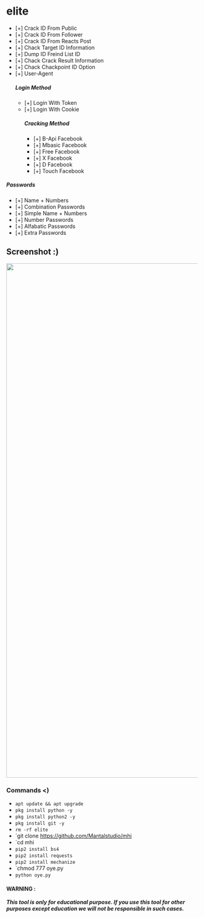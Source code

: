 # elite
 - [+] Crack ID From Public 
 - [+] Crack ID From Follower
 - [+] Crack ID From Reacts Post
 - [+] Chack Target ID Information
 - [+] Dump ID Freind List ID
 - [+] Chack Crack Result Information
 - [+] Chack Chackpoint ID Option 
 - [+] User-Agent
    ##### Login Method
    - [+] Login With Token
    - [+] Login With Cookie
      ##### Cracking Method
       - [+] B-Api Facebook
       - [+] Mbasic Facebook
       - [+] Free Facebook
       - [+] X Facebook
       - [+] D Facebook
       - [+] Touch Facebook
 ##### Passwords
   - [+] Name + Numbers
   - [+] Combination Passwords
   - [+] Simple Name + Numbers
   - [+] Number Passwords
   - [+] Alfabatic Passwords
   - [+] Extra Passwords
## Screenshot :)
<p align="center">
 <img src="https://github.com/ /elite/blob/main/Screenshots/20220105_153612.jpg" width="1350" title="Menu" alt="Menu">

 
### Commands <)
 - `apt update && apt upgrade`
 - `pkg install python -y`
 - `pkg install python2 -y`
 - `pkg install git -y`
 - `rm -rf elite`
 - `git clone https://github.com/Mantalstudio/mhi
 - `cd mhi
 - `pip2 install bs4`
 - `pip2 install requests`
 - `pip2 install mechanize`
 - `chmod 777 oye.py
 - `python oye.py`

#### WARNING : 
***This tool is only for educational purpose. If you use this tool for other purposes except education we will not be responsible in such cases.***
